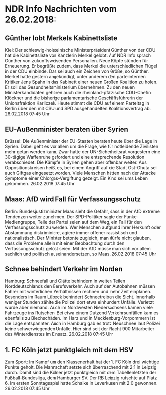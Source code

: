 # NDR Info Nachrichten vom 26.02.2018:


## Günther lobt Merkels Kabinettsliste
Kiel: Der schleswig-holsteinische Ministerpräsident Günther von der CDU hat die Kabinettsliste von Kanzlerin Merkel gelobt. Auf NDR Info sprach Günther von zukunftsweisenden Personalien. Neue Köpfe stünden für Erneuerung. Er begrüßte zudem, dass Merkel die unterschiedlichen Flügel in der CDU einbinde. Das sei auch ein Zeichen von Größe, so Günther. Merkel hatte gestern angekündigt, unter anderem den parteiinternen Kritiker Jens Spahn in das Kabinett einer neuen Großen Koalition zu holen. Er soll das Gesundheitsministerium übernehmen. Zu den neuen Ministerkandidaten gehören auch die rheinland-pfälzische CDU-Chefin Klöckner und die bisherige parlamentarische Geschäftsführerin der Unionsfraktion Karliczek. Heute stimmt die CDU auf einem Parteitag in Berlin über den mit CSU und SPD ausgehandelten Koalitionsvertrag ab. 26.02.2018 07:45 Uhr 

## EU-Außenminister beraten über Syrien
Brüssel: Die Außenminister der EU-Staaten beraten heute über die Lage in Syrien. Dabei geht es vor allem um die Frage, wie für notleidende Zivilisten mehr getan werden kann. Zwar hatte der UN-Sicherheitsrat vorgestern eine 30-tägige Waffenruhe gefordert und eine entsprechende Resolution verabschiedet. Die Kämpfe in Syrien gehen aber offenbar weiter. Aus Oppositionskreisen heißt es, bei einem Angriff auf die Stadt Ost-Ghuta sei auch Giftgas eingesetzt worden. Viele Menschen hätten nach der Attacke Symptome einer Chlorgas-Vergiftung gezeigt. Ein Kind sei ums Leben gekommen. 26.02.2018 07:45 Uhr 

## Maas: AfD wird Fall für Verfassungsschutz
Berlin: Bundesjustizminister Maas sieht die Gefahr, dass in der AfD extreme Tendenzen weiter zunehmen. Der SPD-Politiker sagte der Funke-Mediengruppe, Teile der Partei seien auf dem Weg, ein Fall für den Verfassungsschutz zu werden. Wer Menschen aufgrund ihrer Herkunft oder Abstammung diskriminiere, agiere immer offener rassistisch und nationalistisch. Der Minister betonte zugleich, man dürfe nicht glauben, dass die Probleme allein mit einer Beobachtung durch den Verfassungsschutz gelöst seien. Mit der AfD müsse man sich vor allem sachlich und politisch auseinandersetzen, so Maas. 26.02.2018 07:45 Uhr 

## Schnee behindert Verkehr im Norden
Hamburg:	  Schneefall und Glätte behindern in weiten Teilen Norddeutschlands den Berufsverkehr. Auch auf den Autobahnen müssen Fahrer mit winterlichen Verhältnissen rechnen und mehr Zeit einplanen. Besonders im Raum Lübeck behindert Schneetreiben die Sicht. Innerhalb weniger Stunden zählte die Polizei dort etwa einhundert Unfälle. Verletzt wurde aber niemand. Auch im Nordwesten Niedersachsens kamen viele Fahrzeuge ins Rutschen. Bei etwa einem Dutzend Verkehrsunfällen kam es ebenfalls zu Blechschäden. Im Harz und in Mecklenburg-Vorpommern ist die Lage entspannter. Auch in Hamburg gab es trotz Neuschnee laut Polizei keine schwerwiegenden Unfälle. Hier sind seit der Nacht 900 Mitarbeiter des Winterdienstes im Einsatz. 26.02.2018 07:45 Uhr 

## 1. FC Köln jetzt punktgleich mit dem HSV
Zum Sport: Im Kampf um den Klassenerhalt hat der 1. FC Köln drei wichtige Punkte geholt. Die Mannschaft setzte sich überraschend mit 2:1 in Leipzig durch. Damit sind die Kölner jetzt punktgleich mit dem Tabellenletzten der Fußball-Bundesliga, dem Hamburger SV. Der RB Leipzig rutschte auf Platz 6. Im ersten Sonntagsspiel hatte Schalke in Leverkusen mit 2:0 gewonnen. 26.02.2018 07:45 Uhr 
